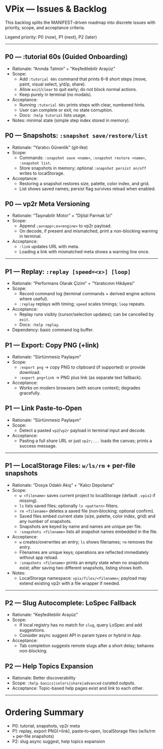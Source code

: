 # VPix — Issues & Backlog

This backlog splits the MANIFEST-driven roadmap into discrete issues with priority, scope, and acceptance criteria.

Legend priority: P0 (now), P1 (next), P2 (later)

---

## P0 — :tutorial 60s (Guided Onboarding)
- Rationale: “Anında Tatmin” + “Keşfedilebilir Arayüz”
- Scope:
  - Add `:tutorial 60s` command that prints 6–8 short steps (move, paint, visual select, y/d/p, share).
  - Allow `exit`/`clear` to quit early; do not block normal actions.
  - Keep purely in terminal (no modals).
- Acceptance:
  - Running `:tutorial 60s` prints steps with clear, numbered hints.
  - User can complete or exit; no state corruption.
  - Docs: `:help tutorial` lists usage.
- Notes: minimal state (simple step index stored in memory).

## P0 — Snapshots: `:snapshot save/restore/list`
- Rationale: “Yaratıcı Güvenlik” (git‑like)
- Scope:
  - Commands: `:snapshot save <name>`, `:snapshot restore <name>`, `:snapshot list`.
  - Store snapshots in memory; optional `:snapshot persist on/off` writes to localStorage.
- Acceptance:
  - Restoring a snapshot restores size, palette, color index, and grid.
  - List shows saved names; persist flag survives reload when enabled.

## P0 — vp2r Meta Versioning
- Rationale: “Taşınabilir Motor” + “Dijital Parmak İzi”
- Scope:
  - Append `;av<app>;ev<engine>` to vp2r payload.
  - On decode, if present and mismatched, print a non-blocking warning in terminal.
- Acceptance:
  - `:link` updates URL with meta.
  - Loading a link with mismatched meta shows a warning line once.

---

## P1 — Replay: `:replay [speed=<x>] [loop]`
- Rationale: “Performans Olarak Çizim” + “Yaratıcının Hikâyesi”
- Scope:
  - Record command log (terminal commands + derived engine actions where useful).
  - `:replay` replays with timing; `speed` scales timings; `loop` repeats.
- Acceptance:
  - Replay runs visibly (cursor/selection updates); can be cancelled by `exit`.
  - Docs: `:help replay`.
- Dependency: basic command log buffer.

## P1 — Export: Copy PNG (+link)
- Rationale: “Sürtünmesiz Paylaşım”
- Scope:
  - `:export png` → copy PNG to clipboard (if supported) or provide download.
  - `:export png+link` → PNG plus link (as separate text fallback).
- Acceptance:
  - Works on modern browsers (with secure context); degrades gracefully.

## P1 — Link Paste‑to‑Open
- Rationale: “Sürtünmesiz Paylaşım”
- Scope:
  - Detect a pasted `vp2`/`vp2r` payload in terminal input and decode.
- Acceptance:
  - Pasting a full share URL or just `vp2r;...` loads the canvas; prints a success message.

---

## P1 — LocalStorage Files: `w/ls/rm` + per‑file snapshots
- Rationale: “Dosya Odaklı Akış” + “Kalıcı Depolama”
- Scope:
  - `w <filename>` saves current project to localStorage (default `.vpix2` if missing).
  - `ls` lists saved files; optionally `ls <pattern>` filters.
  - `rm <filename>` deletes a saved file (non‑blocking; optional confirm).
  - Saved files embed current state (size, palette, color index, grid) and any number of snapshots.
  - Snapshots are keyed by name and names are unique per file.
  - `:snapshots <filename>` lists all snapshot names embedded in the file.
- Acceptance:
  - `w` creates/overwrites an entry; `ls` shows filenames; `rm` removes the entry.
  - Filenames are unique keys; operations are reflected immediately without app reload.
  - `:snapshots <filename>` prints an empty state when no snapshots exist; after saving two different snapshots, listing shows both.
- Notes:
  - LocalStorage namespace: `vpix/files/<filename>`; payload may extend existing vp2r with a file wrapper if needed.

---

## P2 — Slug Autocomplete: LoSpec Fallback
- Rationale: “Keşfedilebilir Arayüz”
- Scope:
  - If local registry has no match for `slug`, query LoSpec and add suggestions.
  - Consider async suggest API in param types or hybrid in App.
- Acceptance:
  - Tab completion suggests remote slugs after a short delay; behaves non-blocking.

## P2 — Help Topics Expansion
- Rationale: Better discoverability
- Scope: `:help basics|colors|share|advanced` curated outputs.
- Acceptance: Topic-based help pages exist and link to each other.

---

# Ordering Summary
- P0: tutorial, snapshots, vp2r meta
- P1: replay, export PNG(+link), paste‑to‑open, localStorage files (w/ls/rm + per‑file snapshots)
- P2: slug async suggest, help topics expansion
